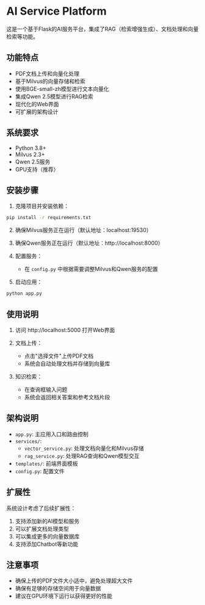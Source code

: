 # AI Service Platform

这是一个基于Flask的AI服务平台，集成了RAG（检索增强生成）、文档处理和向量检索等功能。

## 功能特点

- PDF文档上传和向量化处理
- 基于Milvus的向量存储和检索
- 使用BGE-small-zh模型进行文本向量化
- 集成Qwen 2.5模型进行RAG检索
- 现代化的Web界面
- 可扩展的架构设计

## 系统要求

- Python 3.8+
- Milvus 2.3+
- Qwen 2.5服务
- GPU支持（推荐）

## 安装步骤

1. 克隆项目并安装依赖：
```bash
pip install -r requirements.txt
```

2. 确保Milvus服务正在运行（默认地址：localhost:19530）

3. 确保Qwen服务正在运行（默认地址：http://localhost:8000）

4. 配置服务：
   - 在 `config.py` 中根据需要调整Milvus和Qwen服务的配置

5. 启动应用：
```bash
python app.py
```

## 使用说明

1. 访问 http://localhost:5000 打开Web界面

2. 文档上传：
   - 点击"选择文件"上传PDF文档
   - 系统会自动处理文档并存储到向量库

3. 知识检索：
   - 在查询框输入问题
   - 系统会返回相关答案和参考文档片段

## 架构说明

- `app.py`: 主应用入口和路由控制
- `services/`:
  - `vector_service.py`: 处理文档向量化和Milvus存储
  - `rag_service.py`: 处理RAG查询和Qwen模型交互
- `templates/`: 前端界面模板
- `config.py`: 配置文件

## 扩展性

系统设计考虑了后续扩展性：

1. 支持添加新的AI模型和服务
2. 可以扩展文档处理类型
3. 可以集成更多的向量数据库
4. 支持添加Chatbot等新功能

## 注意事项

- 确保上传的PDF文件大小适中，避免处理超大文件
- 确保有足够的存储空间用于向量数据
- 建议在GPU环境下运行以获得更好的性能
